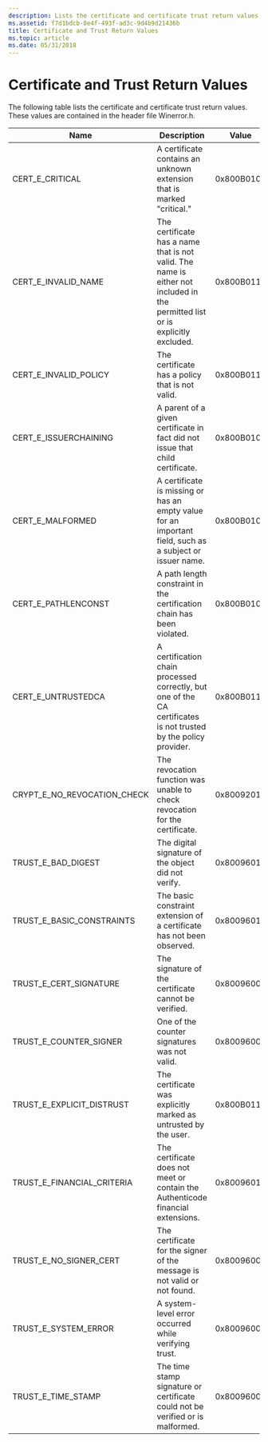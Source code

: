 ```yaml
---
description: Lists the certificate and certificate trust return values. These values are contained in the header file Winerror.h.
ms.assetid: f7d1bdcb-8e4f-493f-ad3c-9d4b9d21436b
title: Certificate and Trust Return Values
ms.topic: article
ms.date: 05/31/2018
---
```


# Certificate and Trust Return Values

The following table lists the certificate and certificate trust return values. These values are contained in the header file Winerror.h.



| Name                            | Description                                                                                                                    | Value      |
|---------------------------------|--------------------------------------------------------------------------------------------------------------------------------|------------|
| CERT\_E\_CRITICAL               | A certificate contains an unknown extension that is marked "critical."                                                         | 0x800B0105 |
| CERT\_E\_INVALID\_NAME          | The certificate has a name that is not valid. The name is either not included in the permitted list or is explicitly excluded. | 0x800B0114 |
| CERT\_E\_INVALID\_POLICY        | The certificate has a policy that is not valid.                                                                                | 0x800B0113 |
| CERT\_E\_ISSUERCHAINING         | A parent of a given certificate in fact did not issue that child certificate.                                                  | 0x800B0107 |
| CERT\_E\_MALFORMED              | A certificate is missing or has an empty value for an important field, such as a subject or issuer name.                       | 0x800B0108 |
| CERT\_E\_PATHLENCONST           | A path length constraint in the certification chain has been violated.                                                         | 0x800B0104 |
| CERT\_E\_UNTRUSTEDCA            | A certification chain processed correctly, but one of the CA certificates is not trusted by the policy provider.               | 0x800B0112 |
| CRYPT\_E\_NO\_REVOCATION\_CHECK | The revocation function was unable to check revocation for the certificate.                                                    | 0x80092012 |
| TRUST\_E\_BAD\_DIGEST           | The digital signature of the object did not verify.                                                                            | 0x80096010 |
| TRUST\_E\_BASIC\_CONSTRAINTS    | The basic constraint extension of a certificate has not been observed.                                                         | 0x80096019 |
| TRUST\_E\_CERT\_SIGNATURE       | The signature of the certificate cannot be verified.                                                                           | 0x80096004 |
| TRUST\_E\_COUNTER\_SIGNER       | One of the counter signatures was not valid.                                                                                   | 0x80096003 |
| TRUST\_E\_EXPLICIT\_DISTRUST    | The certificate was explicitly marked as untrusted by the user.                                                                | 0x800B0111 |
| TRUST\_E\_FINANCIAL\_CRITERIA   | The certificate does not meet or contain the Authenticode financial extensions.                                                | 0x8009601E |
| TRUST\_E\_NO\_SIGNER\_CERT      | The certificate for the signer of the message is not valid or not found.                                                       | 0x80096002 |
| TRUST\_E\_SYSTEM\_ERROR         | A system-level error occurred while verifying trust.                                                                           | 0x80096001 |
| TRUST\_E\_TIME\_STAMP           | The time stamp signature or certificate could not be verified or is malformed.                                                 | 0x80096005 |



 

 

 



